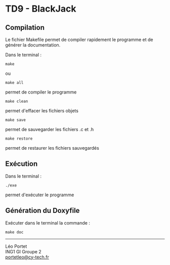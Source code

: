 # TD9 - BlackJack

## Compilation 

Le fichier Makefile permet de compiler rapidement le programme et de générer la documentation.

Dans le terminal :
```
make
``` 
ou 
```
make all
``` 
permet de compiler le programme  

```
make clean
```
permet d'effacer les fichiers objets  

```
make save
```
permet de sauvegarder les fichiers .c et .h  

```
make restore
```
permet de restaurer les fichiers sauvegardés

## Exécution

Dans le terminal :
```
./exe
```
permet d'exécuter le programme

## Génération du Doxyfile
Exécuter dans le terminal la commande :
```
make doc
```

---
Léo Portet   
ING1 GI Groupe 2  
portetleo@cy-tech.fr
